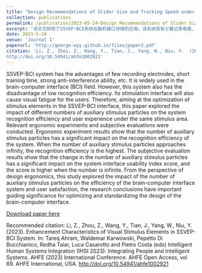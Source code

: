 ```yaml
---
title: "Design Recommendations of Slider Size and Tracking Speed under Circular and Square Trajectories for Smooth Pursuit in Eye-Control System"
collection: publications
permalink: /publication/2023-05-24-Design Recommendations of Slider Size and Tracking Speed under Circular and Square Trajectories for Smooth Pursuit in Eye-Control System
excerpt: '该论文研究了SSVEP-BCI系统在脑机接口领域的应用。该系统具有少量记录电极、短训练时间和强大的抗干扰能力等优点。然而，该系统的缺点是识别效率较低，并且刺激界面容易引起用户的视觉疲劳。因此，本文针对SSVEP-BCI界面中刺激元素的优化进行了研究，探讨了在相同刺激区域下不同数量辅助刺激颗粒对系统识别效率和用户体验的影响。进行了相关的人体工效学实验和主观评价。人体工效学实验结果表明，辅助刺激颗粒的数量对系统识别效率有显著影响，当辅助刺激颗粒数量趋近于无穷大时，识别效率最高。主观评价结果显示，辅助刺激颗粒数量的变化对系统界面可用性指标得分有显著影响，数量无限时得分较高。从设计人体工效学的角度出发，本研究探讨了辅助刺激颗粒数量对脑机接口系统效率和用户满意度的影响，研究结论对优化和规范脑机接口设计具有重要的指导意义。'
date: 2023-5-24
venue: 'Journal 1'
paperurl: 'http://george-wyy.github.io/files/paper2.pdf'
citation: 'Li, Z., Zhou, Z., Wang, Y., Tian, J., Yang, W., Niu, Y.  (2023). Enhancement Characteristics of Visual Stimulus Elements in SSVEP-BCI System. In: Tareq Ahram, Waldemar Karwowski, Pepetto Di Bucchianico, Redha Taiar, Luca Casarotto and Pietro Costa (eds) Intelligent Human Systems Integration (IHSI 2023): Integrating People and Intelligent Systems. AHFE (2023) International Conference. AHFE Open Access, vol 69. AHFE International, USA.
http://doi.org/10.54941/ahfe1002921'
---
```

SSVEP-BCI system has the advantages of few recording electrodes, short training time, strong anti-interference ability, etc. It is widely used in the brain-computer interface (BCI) field. However, this system also has the disadvantage of low recognition efficiency. Its stimulation interface will also cause visual fatigue for the users. Therefore, aiming at the optimization of stimulus elements in the SSVEP-BCI interface, this paper explored the impact of different numbers of auxiliary stimulus particles on the system recognition efficiency and user experience under the same stimulus area. Relevant ergonomic experiments and subjective evaluations were conducted. Ergonomic experiment results show that the number of auxiliary stimulus particles has a significant impact on the recognition efficiency of the system. When the number of auxiliary stimulus particles approaches infinity, the recognition efficiency is the highest. The subjective evaluation results show that the change in the number of auxiliary stimulus particles has a significant impact on the system interface usability index score, and the score is higher when the number is infinite. From the perspective of design ergonomics, this study explored the impact of the number of auxiliary stimulus particles on the efficiency of the brain-computer interface system and user satisfaction, the research conclusions have important guiding significance for optimizing and standardizing the design of the brain-computer interface.

[Download paper here](http://george-wyy.github.io/files/paper2.pdf)

Recommended citation: Li, Z., Zhou, Z., Wang, Y., Tian, J., Yang, W., Niu, Y.  (2023). Enhancement Characteristics of Visual Stimulus Elements in SSVEP-BCI System. In: Tareq Ahram, Waldemar Karwowski, Pepetto Di Bucchianico, Redha Taiar, Luca Casarotto and Pietro Costa (eds) Intelligent Human Systems Integration (IHSI 2023): Integrating People and Intelligent Systems. AHFE (2023) International Conference. AHFE Open Access, vol 69. AHFE International, USA.
http://doi.org/10.54941/ahfe1002921